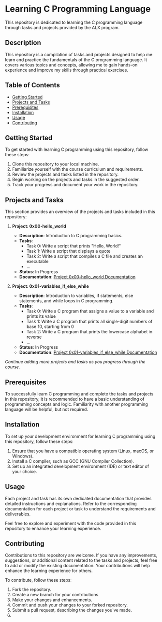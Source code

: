 # Learning C Programming Language

This repository is dedicated to learning the C programming language through tasks and projects provided by the ALX program.

## Description

This repository is a compilation of tasks and projects designed to help me learn and practice the fundamentals of the C programming language. It covers various topics and concepts, allowing me to gain hands-on experience and improve my skills through practical exercises.

## Table of Contents

- [Getting Started](#getting-started)
- [Projects and Tasks](#projects-and-tasks)
- [Prerequisites](#prerequisites)
- [Installation](#installation)
- [Usage](#usage)
- [Contributing](#contributing)

## Getting Started

To get started with learning C programming using this repository, follow these steps:

1. Clone this repository to your local machine.
2. Familiarize yourself with the course curriculum and requirements.
3. Review the projects and tasks listed in the repository.
4. Begin working on the projects and tasks in the suggested order.
5. Track your progress and document your work in the repository.

## Projects and Tasks

This section provides an overview of the projects and tasks included in this repository:

1. **Project: 0x00-hello_world**
   - **Description**: Introduction to C programming basics.
   - **Tasks**:
     - Task 0: Write a script that prints "Hello, World!"
     - Task 1: Write a script that displays a quote
     - Task 2: Write a script that compiles a C file and creates an executable
     - ...
   - **Status**: In Progress
   - **Documentation**: [Project 0x00-hello_world Documentation](0x00-hello_world/README.md)

2. **Project: 0x01-variables_if_else_while**
   - **Description**: Introduction to variables, if statements, else statements, and while loops in C programming.
   - **Tasks**:
     - Task 0: Write a C program that assigns a value to a variable and prints its value
     - Task 1: Write a C program that prints all single-digit numbers of base 10, starting from 0
     - Task 2: Write a C program that prints the lowercase alphabet in reverse
     - ...
   - **Status**: In Progress
   - **Documentation**: [Project 0x01-variables_if_else_while Documentation](0x01-variables_if_else_while/README.md)

_Continue adding more projects and tasks as you progress through the course._

## Prerequisites

To successfully learn C programming and complete the tasks and projects in this repository, it is recommended to have a basic understanding of programming concepts and logic. Familiarity with another programming language will be helpful, but not required.

## Installation

To set up your development environment for learning C programming using this repository, follow these steps:

1. Ensure that you have a compatible operating system (Linux, macOS, or Windows).
2. Install a C compiler, such as GCC (GNU Compiler Collection).
3. Set up an integrated development environment (IDE) or text editor of your choice.

## Usage

Each project and task has its own dedicated documentation that provides detailed instructions and explanations. Refer to the corresponding documentation for each project or task to understand the requirements and deliverables.

Feel free to explore and experiment with the code provided in this repository to enhance your learning experience.

## Contributing

Contributions to this repository are welcome. If you have any improvements, suggestions, or additional content related to the tasks and projects, feel free to add or modify the existing documentation. Your contributions will help enhance the learning experience for others.

To contribute, follow these steps:

1. Fork the repository.
2. Create a new branch for your contributions.
3. Make your changes and enhancements.
4. Commit and push your changes to your forked repository.
5. Submit a pull request, describing the changes you've made.
6. 
